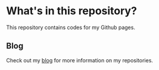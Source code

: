 # What's in this repository?

This repository contains codes for my Github pages.

## Blog

Check out my [blog](https://ChuaCheowHuan.github.io/) for more information on my
 repositories.

